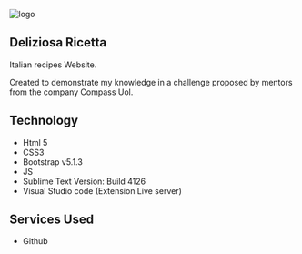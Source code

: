 
![logo](https://user-images.githubusercontent.com/98092597/152608740-8c2aba32-4e03-4d2c-8809-cecf3dfbc3d8.png)

## Deliziosa Ricetta
Italian recipes Website.

Created to demonstrate my knowledge in a challenge proposed by mentors from the company Compass Uol.

## Technology
* Html 5
* CSS3
* Bootstrap v5.1.3
* JS
* Sublime Text Version: Build 4126
* Visual Studio code (Extension Live server)


## Services Used
* Github
